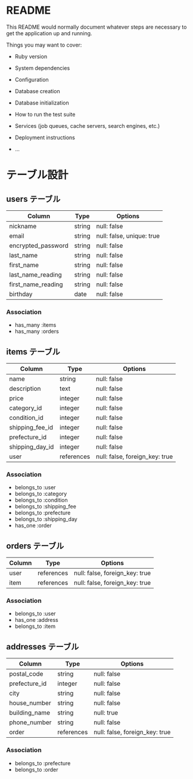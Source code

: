 # README

This README would normally document whatever steps are necessary to get the
application up and running.

Things you may want to cover:

* Ruby version

* System dependencies

* Configuration

* Database creation

* Database initialization

* How to run the test suite

* Services (job queues, cache servers, search engines, etc.)

* Deployment instructions

* ...

# テーブル設計

## users テーブル

| Column             | Type   | Options     |
| ------------------ | ------ | ----------- |
| nickname           | string | null: false |
| email              | string | null: false, unique: true |
| encrypted_password | string | null: false |
| last_name          | string | null: false |
| first_name         | string | null: false |
| last_name_reading  | string | null: false |
| first_name_reading | string | null: false |
| birthday           | date   | null: false |

### Association
- has_many :items
- has_many :orders


## items テーブル

| Column             | Type       | Options     |
| ------------------ | ---------- | ----------- |
| name               | string     | null: false |
| description        | text       | null: false |
| price              | integer    | null: false |
| category_id        | integer    | null: false |
| condition_id       | integer    | null: false |
| shipping_fee_id    | integer    | null: false |
| prefecture_id      | integer    | null: false |
| shipping_day_id    | integer    | null: false |
| user               | references | null: false, foreign_key: true |

### Association
- belongs_to :user
- belongs_to :category
- belongs_to :condition
- belongs_to :shipping_fee
- belongs_to :prefecture
- belongs_to :shipping_day
- has_one :order


## orders テーブル

| Column | Type       | Options                               |
| ------ | ---------- | ------------------------------------- |
| user          | references | null: false, foreign_key: true |
| item          | references | null: false, foreign_key: true |

### Association
- belongs_to :user
- has_one :address
- belongs_to :item


## addresses テーブル

| Column        | Type       | Options                        |
| ------------- | ---------- | ------------------------------ |
| postal_code   | string     | null: false      |
| prefecture_id | integer    | null: false      |
| city          | string     | null: false      |
| house_number  | string     | null: false      |
| building_name | string     | null: true      |
| phone_number  | string     | null: false      |
| order         | references | null: false, foreign_key: true |

### Association
- belongs_to :prefecture
- belongs_to :order